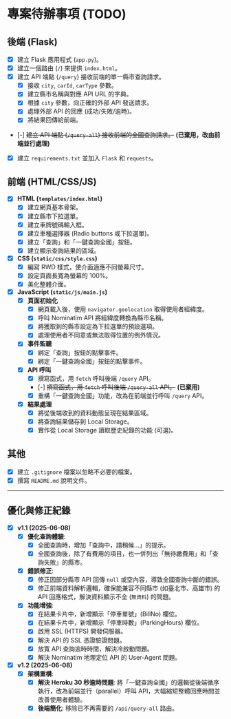 # 專案待辦事項 (TODO)

## 後端 (Flask)
- [x] 建立 Flask 應用程式 (`app.py`)。
- [x] 建立一個路由 (`/`) 來提供 `index.html`。
- [x] 建立 API 端點 (`/query`) 接收前端的單一縣市查詢請求。
    - [x] 接收 `city`, `carId`, `carType` 參數。
    - [x] 建立縣市名稱與對應 API URL 的字典。
    - [x] 根據 `city` 參數，向正確的外部 API 發送請求。
    - [x] 處理外部 API 的回應 (成功/失敗/逾時)。
    - [x] 將結果回傳給前端。
- [-] ~~建立 API 端點 (`/query-all`) 接收前端的全國查詢請求。~~ **(已棄用，改由前端並行處理)**
- [x] 建立 `requirements.txt` 並加入 `Flask` 和 `requests`。

## 前端 (HTML/CSS/JS)
- [x] **HTML (`templates/index.html`)**
    - [x] 建立網頁基本骨架。
    - [x] 建立縣市下拉選單。
    - [x] 建立車牌號碼輸入框。
    - [x] 建立車種選擇器 (Radio buttons 或下拉選單)。
    - [x] 建立「查詢」和「一鍵查詢全國」按鈕。
    - [x] 建立顯示查詢結果的區域。
- [x] **CSS (`static/css/style.css`)**
    - [x] 編寫 RWD 樣式，使介面適應不同螢幕尺寸。
    - [x] 設定頁面長寬為螢幕的 100%。
    - [x] 美化整體介面。
- [x] **JavaScript (`static/js/main.js`)**
    - [x] **頁面初始化**
        - [x] 網頁載入後，使用 `navigator.geolocation` 取得使用者經緯度。
        - [x] 呼叫 Nominatim API 將經緯度轉換為縣市名稱。
        - [x] 將獲取到的縣市設定為下拉選單的預設選項。
        - [x] 處理使用者不同意或無法取得位置的例外情況。
    - [x] **事件監聽**
        - [x] 綁定「查詢」按鈕的點擊事件。
        - [x] 綁定「一鍵查詢全國」按鈕的點擊事件。
    - [x] **API 呼叫**
        - [x] 撰寫函式，用 `fetch` 呼叫後端 `/query` API。
        - [-] ~~撰寫函式，用 `fetch` 呼叫後端 `/query-all` API。~~ **(已棄用)**
        - [x] 重構「一鍵查詢全國」功能，改為在前端並行呼叫 `/query` API。
    - [x] **結果處理**
        - [x] 將從後端收到的資料動態呈現在結果區域。
        - [x] 將查詢結果儲存到 Local Storage。
        - [x] 實作從 Local Storage 讀取歷史紀錄的功能 (可選)。

## 其他
- [x] 建立 `.gitignore` 檔案以忽略不必要的檔案。
- [x] 撰寫 `README.md` 說明文件。

---

## 優化與修正紀錄
- [x] **v1.1 (2025-06-08)**
    - [x] **優化查詢體驗**:
        - [x] 全國查詢時，增加「查詢中，請稍候...」的提示。
        - [x] 全國查詢後，除了有費用的項目，也一併列出「無待繳費用」和「查詢失敗」的縣市。
    - [x] **錯誤修正**:
        - [x] 修正因部分縣市 API 回傳 `null` 或空內容，導致全國查詢中斷的錯誤。
        - [x] 修正前端資料解析邏輯，確保能兼容不同縣市 (如臺北市、高雄市) 的 API 回應格式，解決資料顯示不全 (`無資料`) 的問題。
    - [x] **功能增強**:
        - [x] 在結果卡片中，新增顯示「停車單號」(BillNo) 欄位。
        - [x] 在結果卡片中，新增顯示「停車時數」(ParkingHours) 欄位。
        - [x] 啟用 SSL (HTTPS) 開發伺服器。
        - [x] 解決 API 的 SSL 憑證驗證問題。
        - [x] 放寬 API 查詢逾時時間，解決冷啟動問題。
        - [x] 解決 Nominatim 地理定位 API 的 User-Agent 問題。
- [x] **v1.2 (2025-06-08)**
    - [x] **架構重構**:
        - [x] **解決 Heroku 30 秒逾時問題**: 將「一鍵查詢全國」的邏輯從後端循序執行，改為前端並行（parallel）呼叫 API，大幅縮短整體回應時間並改善使用者體驗。
        - [x] **後端簡化**: 移除已不再需要的 `/api/query-all` 路由。 